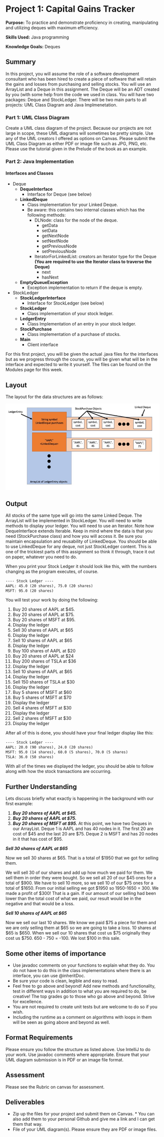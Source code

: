 # Project 1: Capital Gains Tracker
**Purpose:** To practice and demonstrate proficiency in creating, manipulating and utilizing deques with maximum efficiency.

**Skills Used:** Java programming

**Knowledge Goals:** Deques

## Summary
In this project, you will assume the role of a software development consultant who has been hired to create a piece of software that will retain the gains and losses from purchasing and selling stocks. You will use an ArrayList and a Deque in this assignment. The Deque will be an ADT created by you (with some help from the code we used in class. You will have two packages: Deque and StockLedger. There will be two main parts to all projects: UML Class Diagram and Java Implmenetation.

### Part 1: UML Class Diagram
Create a UML class diagram of the project. Because our projects are not large in scope, these UML diagrams will sometimes be pretty simple. Use any of the UML creators I offered as options on Canvas. Please submit the UML Class Diagram as either PDF or image file such as JPG, PNG, etc. Please use the tutorial given in the Prelude of the book as an example.

### Part 2: Java Implementation

#### Interfaces and Classes
* Deque
    * **DequeInterface**
        * Interface for Deque (see below)
    * **LinkedDeque**
        * Class implementation for your Linked Deque.
        * Be aware: this contains two internal classes which has the following methods:
            * DLNode: class for the node of the deque.
                * getData
                * setData
                * getNextNode
                * setNextNode
                * getPreviousNode
                * setPreviousNode
            * IteratorForLinkedList: creators an Iterator type for the Deque **(You are required to use the Iterator class to traverse the Deque)**
                * next
                * hasNext
    * **EmptyQueueException**
        * Exception implementation to return if the deque is empty. 
* StockLedger
    * **StockLedgerInterface**
        * Interface for StockLedger (see below)
    * **StockLedger**
        * Class implementation of your stock ledger.
    * **LedgerEntry**
        * Class Implementation of an entry in your stock ledger.
    * **StockPurchase**
        * Class implementation of a purchase of stocks.
    * **Main**
        * Client interface

For this first project, you will be given the actual .java files for the interfaces but as we progress through the course, you will be given what will be in the interface and expected to write it yourself. The files can be found on the Modules page for this week. 

## Layout
The layout for the data structures are as follows:

![image demonstrating the desired functionality of the assignment](CapitalGainsLayout.jpg)

## Output
All stocks of the same type will go into the same Linked Deque. The ArrayList will be implemented in StockLedger. You will need to write methods to display your ledger. You will need to use an Iterator. Note how DequeInterface extends Iterable<T>. Keep in mind where the data is that you need (StockPurchase class) and how you will access it. Be sure you maintain encapsulation and reusability of LinkedDeque. You should be able to use LinkedDeque for any deque, not just StockLedger content. This is one of the trickiest parts of this assignment so think it through, trace it out on paper, whatever you need to do.

When you print your Stock Ledger it should look like this, with the numbers changing as the program executes, of course.

```
---- Stock Ledger ----
AAPL: 45.0 (20 shares), 75.0 (20 shares) 
MSFT: 95.0 (20 shares) 
```

You will test your work by doing the following:

1. Buy 20 shares of AAPL at $45.
2. Buy 20 shares of AAPL at $75.
3. Buy 20 shares of MSFT at $95.
4. Display the ledger
5. Sell 30 shares of AAPL at $65
6. Display the ledger
7. Sell 10 shares of AAPL at $65
8. Display the ledger
9. Buy 100 shares of AAPL at $20
10. Buy 20 shares of AAPL at $24
11. Buy 200 shares of TSLA at $36
12. Display the ledger
13. Sell 10 shares of AAPL at $65
14. Display the ledger
15. Sell 150 shares of TSLA at $30
16. Display the ledger
17. Buy 5 shares of MSFT at $60
18. Buy 5 shares of MSFT at $70
19. Display the ledger
20. Sell 4 shares of MSFT at $30
21. Display the ledger
22. Sell 2 shares of MSFT at $30
23. Display the ledger

After all of this is done, you should have your final ledger display like this:

```
---- Stock Ledger ----
AAPL: 20.0 (90 shares), 24.0 (20 shares) 
MSFT: 95.0 (14 shares), 60.0 (5 shares), 70.0 (5 shares) 
TSLA: 36.0 (50 shares) 
```
With all of the times we displayed the ledger, you should be able to follow along with how the stock transactions are occurring.


## Further Understanding
Lets discuss briefly what exactly is happening in the background with our first example:

1. ***Buy 20 shares of AAPL at $45.***
2. ***Buy 20 shares of AAPL at $75.***
3. ***Buy 20 shares of MSFT at $95.***
At this point, we have two Deques in our ArrayList. Deque 1 is AAPL and has 40 nodes in it. The first 20 are cost of $45 and the last 20 are $75. Deque 2 is MSFT and has 20 nodes in it that has cost of $95.

***Sell 30 shares of AAPL at $65***

Now we sell 30 shares at $65. That is a total of $1950 that we got for selling them.

We will sell 30 of our shares and add up how much we paid for them. We sell them in order they were bought. So we sell all 20 of our $45 ones for a total of $900. We have to sell 10 more, so we sell 10 of our $75 ones for a total of $1650. From our initial selling we got $1950 so 1950-1650 = 300. We made a profit of $300! That is a gain. If our amount of our selling had been lower than the total cost of what we paid, our result would be in the negative and that would be a loss.

***Sell 10 shares of AAPL at $65***

Now we sell our last 10 shares. We know we paid $75 a piece for them and we are only selling them at $65 so we are going to take a loss. 10 shares at $65 is $650. When we sell our 10 shares that cost us $75 originally they cost us $750. 650 - 750 = -100. We lost $100 in this sale.

## Some other items of importance
* Use javadoc comments on your functions to explain what they do. You do not have to do this in the class implementations where there is an interface, you can use @inheritDoc.
* Be sure your code is clean, legible and easy to read.
* Feel free to go above and beyond!  Add new methods and functionality, test in different ways in addition to what you are required to do, be creative! The top grades go to those who go above and beyond. Strive for excellence.
* You are not required to create unit tests but are welcome to do so if you wish.
* Including the runtime as a comment on algorithms with loops in them will be seen as going above and beyond as well.

## Format Requirements
Please ensure you follow the structure as listed above. Use IntelliJ to do your work. Use javadoc comments where appropriate.
Ensure that your UML diagram submission is in PDF or an image file format.

## Assessment
Please see the Rubric on canvas for assessment.

## Deliverables
* Zip up the files for your project and submit them on Canvas.
        * You can also add them to your personal Github and give me a link and I can get them that way.
* File of your UML diagram(s). Please ensure they are PDF or image files.